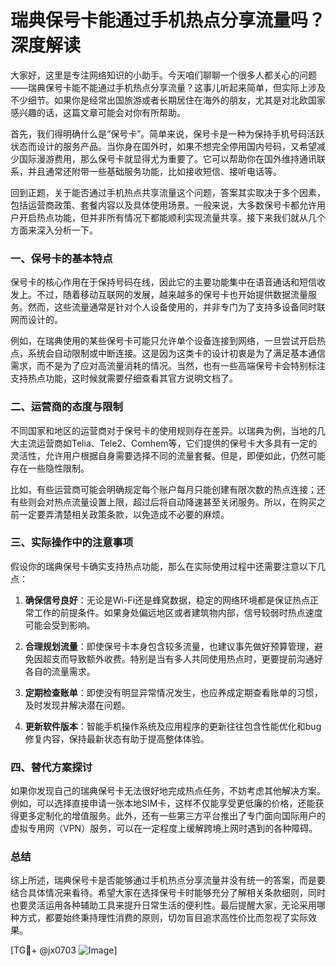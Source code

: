 # 瑞典保号卡能通过手机热点分享流量吗？深度解读

大家好，这里是专注网络知识的小助手。今天咱们聊聊一个很多人都关心的问题——瑞典保号卡能不能通过手机热点分享流量？这事儿听起来简单，但实际上涉及不少细节。如果你是经常出国旅游或者长期居住在海外的朋友，尤其是对北欧国家感兴趣的话，这篇文章可能会对你有所帮助。

首先，我们得明确什么是“保号卡”。简单来说，保号卡是一种为保持手机号码活跃状态而设计的服务产品。当你身在国外时，如果不想完全停用国内号码，又希望减少国际漫游费用，那么保号卡就显得尤为重要了。它可以帮助你在国外维持通讯联系，并且通常还附带一些基础服务功能，比如接收短信、接听电话等。

回到正题，关于能否通过手机热点共享流量这个问题，答案其实取决于多个因素，包括运营商政策、套餐内容以及具体使用场景。一般来说，大多数保号卡都允许用户开启热点功能，但并非所有情况下都能顺利实现流量共享。接下来我们就从几个方面来深入分析一下。

### 一、保号卡的基本特点

保号卡的核心作用在于保持号码在线，因此它的主要功能集中在语音通话和短信收发上。不过，随着移动互联网的发展，越来越多的保号卡也开始提供数据流量服务。然而，这些流量通常是针对个人设备使用的，并非专门为了支持多设备同时联网而设计的。

例如，在瑞典使用的某些保号卡可能只允许单个设备连接到网络，一旦尝试开启热点，系统会自动限制或中断连接。这是因为这类卡的设计初衷是为了满足基本通信需求，而不是为了应对高流量消耗的情况。当然，也有一些高端保号卡会特别标注支持热点功能，这时候就需要仔细查看其官方说明文档了。

### 二、运营商的态度与限制

不同国家和地区的运营商对于保号卡的使用规则存在差异。以瑞典为例，当地的几大主流运营商如Telia、Tele2、Comhem等，它们提供的保号卡大多具有一定的灵活性，允许用户根据自身需要选择不同的流量套餐。但是，即便如此，仍然可能存在一些隐性限制。

比如，有些运营商可能会明确规定每个账户每月只能创建有限次数的热点连接；还有些则会对热点流量设置上限，超过后将自动降速甚至关闭服务。所以，在购买之前一定要弄清楚相关政策条款，以免造成不必要的麻烦。

### 三、实际操作中的注意事项

假设你的瑞典保号卡确实支持热点功能，那么在实际使用过程中还需要注意以下几点：

1. **确保信号良好**：无论是Wi-Fi还是蜂窝数据，稳定的网络环境都是保证热点正常工作的前提条件。如果身处偏远地区或者建筑物内部，信号较弱时热点速度可能会受到影响。

2. **合理规划流量**：即使保号卡本身包含较多流量，也建议事先做好预算管理，避免因超支而导致额外收费。特别是当有多人共同使用热点时，更要提前沟通好各自的流量需求。

3. **定期检查账单**：即使没有明显异常情况发生，也应养成定期查看账单的习惯，及时发现并解决潜在问题。

4. **更新软件版本**：智能手机操作系统及应用程序的更新往往包含性能优化和bug修复内容，保持最新状态有助于提高整体体验。

### 四、替代方案探讨

如果你发现自己的瑞典保号卡无法很好地完成热点任务，不妨考虑其他解决方案。例如，可以选择直接申请一张本地SIM卡，这样不仅能享受更低廉的价格，还能获得更多定制化的增值服务。此外，还有一些第三方平台推出了专门面向国际用户的虚拟专用网（VPN）服务，可以在一定程度上缓解跨境上网时遇到的各种障碍。

### 总结

综上所述，瑞典保号卡是否能够通过手机热点分享流量并没有统一的答案，而是要结合具体情况来看待。希望大家在选择保号卡时能够充分了解相关条款细则，同时也要灵活运用各种辅助工具来提升日常生活的便利性。最后提醒大家，无论采用哪种方式，都要始终秉持理性消费的原则，切勿盲目追求高性价比而忽视了实际效果。

[TG💪+ @jx0703 ![Image](https://github.com/user-attachments/assets/dbca1d08-cadb-493c-b0ec-ad6f7a83f270)]